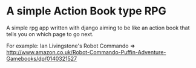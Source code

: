 # A simple Action Book type RPG
A simple rpg app written with django aiming to be like an action book that tells you on which page to go next.

For example: Ian Livingstone's Robot Commando => http://www.amazon.co.uk/Robot-Commando-Puffin-Adventure-Gamebooks/dp/0140321527
